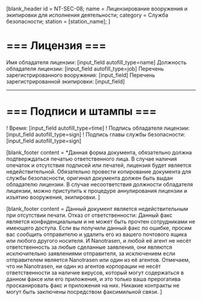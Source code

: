 [blank_header
id = NT-SEC-08;
name = Лицензирование вооружения и экипировки для исполнения деятельности;
category = Служба безопасности;
station = [station_name];
]

# === Лицензия ===

Имя обладателя лицензии: [input_field autofill_type=name]
Должность обладателя лицензии: [input_field autofill_type=job]
Перечень зарегистрированного вооружения: [input_field]
Перечень зарегистрированной экипировки: [input_field]

---

# === Подписи и штампы ===

! Время: [input_field autofill_type=time]
! Подпись обладателя лицензии: [input_field autofill_type=sign]
! Подпись главы службы безопасности: [input_field autofill_type=sign]

[blank_footer
content = *Данная форма документа, обязательно должна подтверждаться печатью ответственного лица. В случае наличия опечаток и отсутствия подписей или печатей, лицензия будет является недействительной. Обязательно провести копирование документа для службы безопасности, оригинал документа должен быть выдан обладателю лицензии. В случае несоответствия должности обладателя лицензии, можно приступить к процедуре аннулирования лицензии и изъятию вооружения, экипировки.
]

[blank_footer
content = Данный документ является недействительным при отсутствии печати.
Отказ от ответственности: Данный факс является конфиденциальным и не может быть прочтен сотрудниками не имеющего доступа. Если вы получили данный факс по ошибке, просим вас сообщить отправителю и удалить его из вашего почтового ящика или любого другого носителя. И Nanotrasen, и любой её агент не несёт ответственность за любые сделанные заявления, они являются исключительно заявлениями отправителя, за исключением если отправителем является Nanotrasen или один из её агентов. Отмечаем, что ни Nanotrasen, ни один из агентов корпорации не несёт ответственности за наличие вирусов, который могут содержаться в данном факсе или его приложения, и это только ваша прерогатива просканировать факс и приложения на них. Никакие контракты не могут быть заключены посредством факсимильной связи.
]
